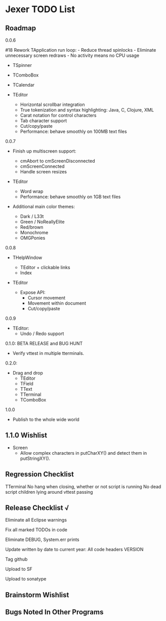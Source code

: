Jexer TODO List
===============


Roadmap
-------

0.0.6

#18 Rework TApplication run loop:
    - Reduce thread spinlocks
    - Eliminate unnecessary screen redraws
    - No activity means no CPU usage

- TSpinner
- TComboBox
- TCalendar

- TEditor
  - Horizontal scrollbar integration
  - True tokenization and syntax highlighting: Java, C, Clojure, XML
  - Carat notation for control characters
  - Tab character support
  - Cut/copy/paste
  - Performance: behave smoothly on 100MB text files

0.0.7

- Finish up multiscreen support:
  - cmAbort to cmScreenDisconnected
  - cmScreenConnected
  - Handle screen resizes

- TEditor
  - Word wrap
  - Performance: behave smoothly on 1GB text files

- Additional main color themes:
  - Dark / L33t
  - Green / NoReallyElite
  - Red/brown
  - Monochrome
  - OMGPonies

0.0.8

- THelpWindow
  - TEditor + clickable links
  - Index

- TEditor
  - Expose API:
    - Cursor movement
    - Movement within document
    - Cut/copy/paste

0.0.9

- TEditor:
  - Undo / Redo support

0.1.0: BETA RELEASE and BUG HUNT

- Verify vttest in multiple tterminals.

0.2.0:

- Drag and drop
  - TEditor
  - TField
  - TText
  - TTerminal
  - TComboBox

1.0.0

- Publish to the whole wide world


1.1.0 Wishlist
--------------

- Screen
  - Allow complex characters in putCharXY() and detect them in putStringXY().



Regression Checklist
--------------------

  TTerminal
    No hang when closing, whether or not script is running
    No dead script children lying around
    vttest passing



Release Checklist √
-------------------

Eliminate all Eclipse warnings

Fix all marked TODOs in code

Eliminate DEBUG, System.err prints

Update written by date to current year:
    All code headers
    VERSION

Tag github

Upload to SF

Upload to sonatype


Brainstorm Wishlist
-------------------



Bugs Noted In Other Programs
----------------------------
